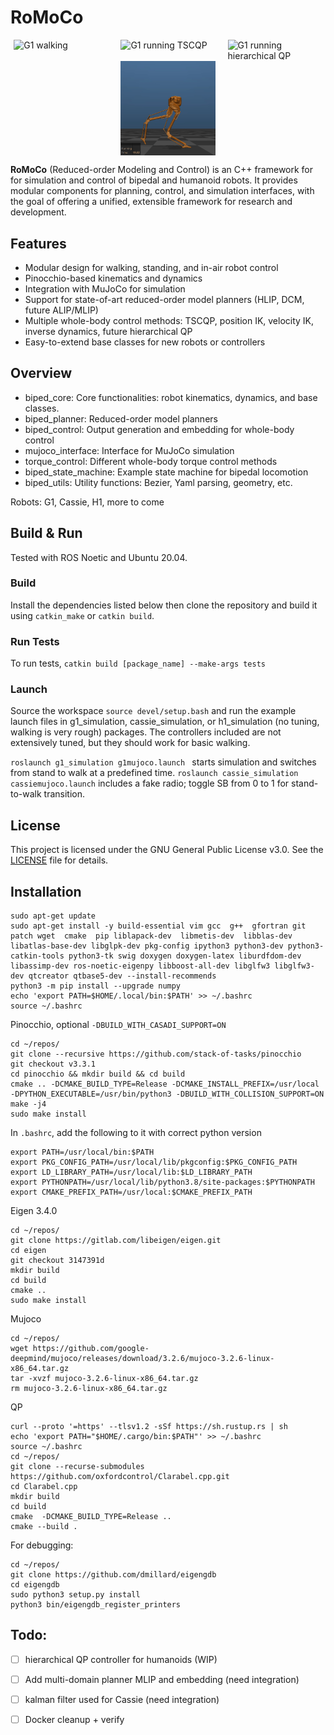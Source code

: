 # RoMoCo



<div style="display: flex; justify-content: center; gap: 20px;">

<img src="img/qp.gif" alt="G1 walking" width="30%"/>
<img src="img/posik.gif" alt="G1 running TSCQP" width="30%"/>
<img src="img/qpm.gif" alt="G1 running hierarchical QP" width="30%"/>

</div>

<div style="display: flex; justify-content: center; gap: 20px;">

<img src="img/cassiemlip.gif" alt="Cassie MLIP" width="30%"/>

</div>


**RoMoCo** (Reduced-order Modeling and Control) is an C++ framework for for simulation and control of bipedal and humanoid robots. 
It provides modular components for planning, control, and simulation interfaces, with the goal of offering a unified, extensible framework for research and development.



## Features
- Modular design for walking, standing, and in-air robot control
- Pinocchio-based kinematics and dynamics
- Integration with MuJoCo for simulation
- Support for state-of-art reduced-order model planners (HLIP, DCM, future ALIP/MLIP)
- Multiple whole-body control methods: TSCQP, position IK, velocity IK, inverse dynamics, future hierarchical QP
- Easy-to-extend base classes for new robots or controllers

## Overview
- biped_core: Core functionalities: robot kinematics, dynamics, and base classes.
- biped_planner: Reduced-order model planners
- biped_control: Output generation and embedding for whole-body control
- mujoco_interface: Interface for MuJoCo simulation
- torque_control: Different whole-body torque control methods
- biped_state_machine: Example state machine for bipedal locomotion
- biped_utils: Utility functions: Bezier, Yaml parsing, geometry, etc.
  
Robots: G1, Cassie, H1, more to come  

## Build & Run
Tested with ROS Noetic and Ubuntu 20.04. 

### Build
Install the dependencies listed below then clone the repository and build it using `catkin_make` or `catkin build`.

### Run Tests
To run tests, `catkin build [package_name] --make-args tests`

### Launch
Source the workspace `source devel/setup.bash` and run the example launch files in g1_simulation, cassie_simulation, or h1_simulation (no tuning, walking is very rough) packages. The controllers included are not extensively tuned, but they should work for basic walking.

`roslaunch g1_simulation g1mujoco.launch ` starts simulation and switches from stand to walk at a predefined time.
`roslaunch cassie_simulation cassiemujoco.launch` includes a fake radio; toggle SB from 0 to 1 for stand-to-walk transition. 

## License
This project is licensed under the GNU General Public License v3.0. See the [LICENSE](LICENSE) file for details.
## Installation
```
sudo apt-get update
sudo apt-get install -y build-essential vim gcc  g++  gfortran git patch wget  cmake  pip liblapack-dev  libmetis-dev  libblas-dev  libatlas-base-dev libglpk-dev pkg-config ipython3 python3-dev python3-catkin-tools python3-tk swig doxygen doxygen-latex liburdfdom-dev libassimp-dev ros-noetic-eigenpy libboost-all-dev libglfw3 libglfw3-dev qtcreator qtbase5-dev --install-recommends
python3 -m pip install --upgrade numpy 
echo 'export PATH=$HOME/.local/bin:$PATH' >> ~/.bashrc
source ~/.bashrc
```


Pinocchio, optional `-DBUILD_WITH_CASADI_SUPPORT=ON `
```
cd ~/repos/
git clone --recursive https://github.com/stack-of-tasks/pinocchio
git checkout v3.3.1
cd pinocchio && mkdir build && cd build
cmake .. -DCMAKE_BUILD_TYPE=Release -DCMAKE_INSTALL_PREFIX=/usr/local -DPYTHON_EXECUTABLE=/usr/bin/python3 -DBUILD_WITH_COLLISION_SUPPORT=ON 
make -j4
sudo make install
```
In `.bashrc`, add the following to it with correct python version
```
export PATH=/usr/local/bin:$PATH
export PKG_CONFIG_PATH=/usr/local/lib/pkgconfig:$PKG_CONFIG_PATH
export LD_LIBRARY_PATH=/usr/local/lib:$LD_LIBRARY_PATH
export PYTHONPATH=/usr/local/lib/python3.8/site-packages:$PYTHONPATH
export CMAKE_PREFIX_PATH=/usr/local:$CMAKE_PREFIX_PATH
```


Eigen 3.4.0
```
cd ~/repos/
git clone https://gitlab.com/libeigen/eigen.git 
cd eigen 
git checkout 3147391d 
mkdir build 
cd build 
cmake .. 
sudo make install
```

Mujoco
```
cd ~/repos/
wget https://github.com/google-deepmind/mujoco/releases/download/3.2.6/mujoco-3.2.6-linux-x86_64.tar.gz
tar -xvzf mujoco-3.2.6-linux-x86_64.tar.gz
rm mujoco-3.2.6-linux-x86_64.tar.gz 
```

QP
```
curl --proto '=https' --tlsv1.2 -sSf https://sh.rustup.rs | sh
echo 'export PATH="$HOME/.cargo/bin:$PATH"' >> ~/.bashrc
source ~/.bashrc
cd ~/repos/
git clone --recurse-submodules https://github.com/oxfordcontrol/Clarabel.cpp.git
cd Clarabel.cpp 
mkdir build 
cd build 
cmake  -DCMAKE_BUILD_TYPE=Release .. 
cmake --build .  
```

For debugging:
```
cd ~/repos/
git clone https://github.com/dmillard/eigengdb
cd eigengdb
sudo python3 setup.py install 
python3 bin/eigengdb_register_printers
```




## Todo:
- [ ] hierarchical QP controller for humanoids (WIP)
- [ ] Add multi-domain planner MLIP and embedding (need integration)
- [ ] kalman filter used for Cassie (need integration)
- [ ] Docker cleanup + verify

